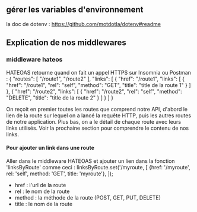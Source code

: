 ## gérer les variables d'environnement
la doc de dotenv : https://github.com/motdotla/dotenv#readme

## Explication de nos middlewares

### middleware hateos
HATEOAS retourne quand on fait un appel HTTPS sur Insomnia ou Postman :
{
	"routes": [
		"/route1",
		"/route2"
	],
	"links": [
		{
			"href": "/route1",
			"links": [
				{
					"href": "/route1",
					"rel": "self",
					"method": "GET",
					"title": "title de la route 1"
				}
			]
		},
		{
			"href": "/route2",
			"links": [
				{
					"href": "/route2",
					"rel": "self",
					"method": "DELETE",
					"title": "title de la route 2"
				}
			]
		}
	]
}

On reçoit en premier toutes les routes que comprend notre API, d'abord le lien de la route sur lequel on a lancé la requête HTTP, puis les autres routes de notre application. Plus bas, on a le détail de chaque route avec leurs links utilisés. Voir la prochaine section pour comprendre le contenu de nos links.

#### Pour ajouter un link dans une route
Aller dans le middleware HATEOAS et ajouter un lien dans la fonction 'linksByRoute' comme ceci :
linksByRoute.set('/myroute, [
    {href: '/myroute', rel: 'self', method: 'GET', title: 'myroute'},
]);

- href : l'url de la route
- rel : le nom de la route
- method : la méthode de la route (POST, GET, PUT, DELETE)
- title : le nom de la route